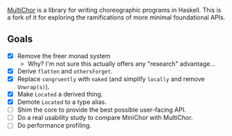 [MultiChor](https://github.com/ShapeOfMatter/MultiChor) is a library for writing choreographic programs in Haskell.
This is a fork of it for exploring the ramifications of more minimal foundational APIs. 

## Goals

- [x] Remove the freer monad system
  - Why? I'm not sure this actually offers any "research" advantage...
- [x] Derive `flatten` and `othersForget`.
- [x] Replace `congruently` with `naked` (and simplify `locally` and remove `Unwrap(s)`).
- [x] Make `Located` a derived thing.
- [x] Demote `Located` to a type alias.
- [ ] Shim the core to provide the best possible user-facing API.
- [ ] Do a real usability study to compare MiniChor with MultiChor.
- [ ] Do performance profiling.
